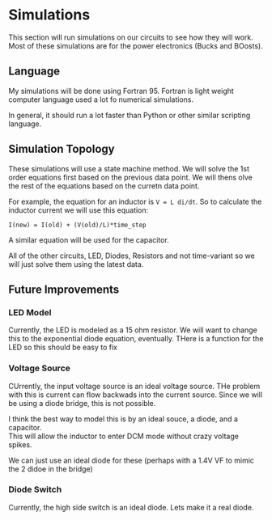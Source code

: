 
# Simulations

This section will run simulations on our circuits to see how they will work.
Most of these simulations are for the power electronics (Bucks and BOosts).

## Language
My simulations will be done using Fortran 95.
Fortran is light weight computer language used a lot fo numerical simulations.

In general, it should run a lot faster than Python or other similar scripting language.

## Simulation Topology

These simulations will use a state machine method.
We will solve the 1st order equations first based on the previous data point.
We will thens olve the rest of the equations based on the curretn data point.

For example, the equation for an inductor is `V = L di/dt`.
So to calculate the inductor current we will use this equation:

    I(new) = I(old) + (V(old)/L)*time_step

A similar equation will be used for the capacitor.

All of the other circuits, LED, Diodes, Resistors and not time-variant so we will just solve them using the latest data.

## Future Improvements

### LED Model
Currently, the LED is modeled as a 15 ohm resistor.
We will want to change this to the exponential diode equation, eventually.
THere is a function for the LED so this should be easy to fix

### Voltage Source
CUrrently, the input voltage source is an ideal voltage source.
THe problem with this is current can flow backwads into the current source.
Since we will be using a diode bridge, this is not possible.

I think the best way to model this is by an ideal souce, a diode, and a capacitor.  
This will allow the inductor to enter DCM mode without crazy voltage spikes.

We can just use an ideal diode for these (perhaps with a 1.4V VF to mimic the 2 didoe in the bridge)

### Diode Switch
Currently, the high side switch is an ideal diode.  Lets make it a real diode.
